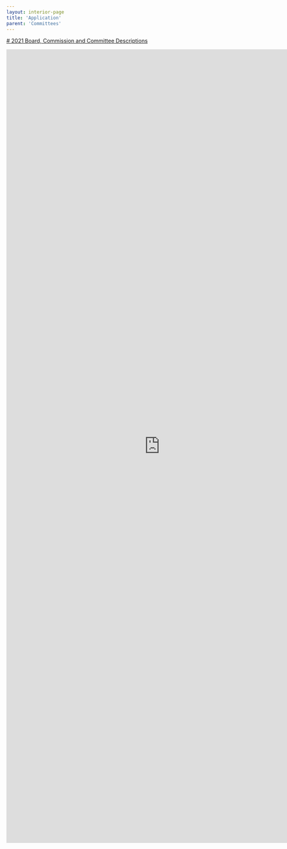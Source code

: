 ```yaml
---
layout: interior-page
title: 'Application'
parent: 'Committees'
---
```


[# 2021 Board, Commission and Committee Descriptions](https://storage.googleapis.com/static.rutherford-nj.com/committees/2021%20Committee%20Descriptions%20(1).pdf)

<iframe src="https://docs.google.com/forms/d/e/1FAIpQLScBPDUgaMXiHBhTBnsvMwDM82Z9mqgKGlhqvcTbkKf0pm1fLA/viewform?embedded=true" width="800" height="2070" frameborder="0" marginheight="0" marginwidth="0">Loading…</iframe>
